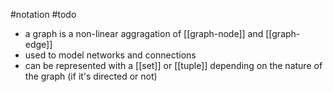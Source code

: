 #notation 
#todo 
- a graph is a non-linear aggragation of [[graph-node]] and [[graph-edge]]
- used to model networks and connections
- can be represented with a [[set]] or [[tuple]] depending on the nature of the graph (if it's directed or not)